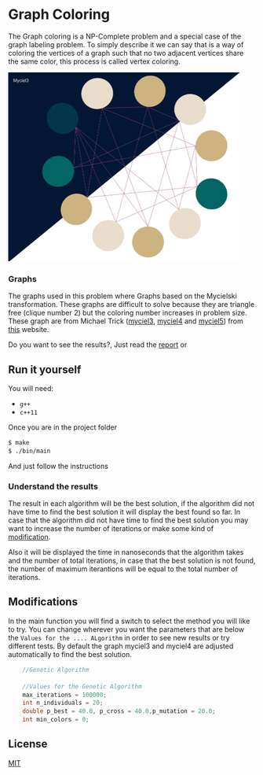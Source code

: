 # Graph Coloring

The Graph coloring is a NP-Complete problem and a special case of the graph labeling problem. To simply describe it we can say that is a way of coloring the vertices of a graph such that no two adjacent vertices share the same color, this process is called vertex coloring.

<img src="https://github.com/JuanjoMrt/Graph-Coloring/blob/master/resources/Myciel3_oin.png" width="472" height="384" />


### Graphs
The graphs used in this problem where Graphs based on the Mycielski transformation. These graphs are difficult to solve because they are triangle free (clique number 2) but the coloring number increases in problem size. 
These graph are from Michael Trick ([myciel3](http://mat.gsia.cmu.edu/COLOR/instances/myciel3.col "myciel3"), [myciel4](http://mat.gsia.cmu.edu/COLOR/instances/myciel4.col "myciel4") and [myciel5](http://mat.gsia.cmu.edu/COLOR/instances/myciel5.col "myciel5")) from [this](http://mat.gsia.cmu.edu/COLOR/instances.html#XXMYC "Graphs") website.


Do you want to see the results?, Just read the [report](https://github.com/JuanjoMrt/Graph-Coloring/blob/master/resources/Report.pdf "Report") or 

## Run it yourself
You will need:

* `g++`
* `c++11`

Once you are in the project folder
```sh
$ make
$ ./bin/main
```
And just follow the instructions

### Understand the results
The result in each algorithm will be the best solution, if the algorithm did not have time to find the best solution it will display the best found so far.
In case that the algorithm did not have time to find the best solution you may want to increase the number of iterations or make some kind of [modification](#Modifications).

Also it will be displayed the time in nanoseconds that the algorithm takes and the number of total iterations, in case that the best solution is not found, the number of maximum iterantions will be equal to the total number of iterations.


## Modifications
In the main function you will find a switch to select the method you will like to try.
You can change wherever you want the parameters that are below the `Values for the .... ALgorithm` in order to see new results or try different tests. By default the graph myciel3 and myciel4 are adjusted automatically to find the best solution.
```cpp
    //Genetic Algorithm 
    
    //Values for the Genetic Algorithm
    max_iterations = 100000; 
    int n_individuals = 20;
    double p_best = 40.0, p_cross = 40.0,p_mutation = 20.0; 
    int min_colors = 0;
```

## License
[MIT](https://github.com/JuanjoMrt/Graph-Coloring/blob/master/LICENSE)

